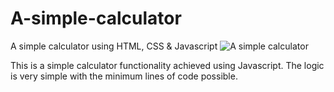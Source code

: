 # A-simple-calculator
A simple calculator using HTML, CSS & Javascript
![A simple calculator](https://user-images.githubusercontent.com/94445824/146679073-2f8c7752-43a7-4195-89e4-6d05d8356b82.PNG)

This is a simple calculator functionality achieved using Javascript. The logic is very simple with the minimum lines of code possible.
